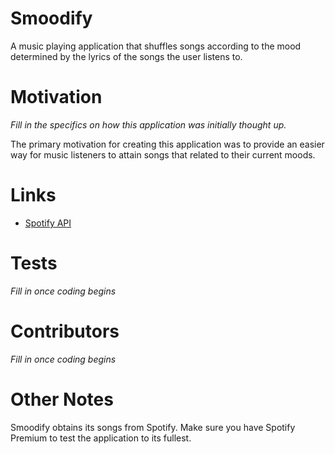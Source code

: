 Smoodify
========
A music playing application that shuffles songs according to the mood determined by the lyrics of the songs the user listens to.


Motivation
==========
*Fill in the specifics on how this application was initially thought up.*

The primary motivation for creating this application was to provide an easier way for music listeners to attain songs that related to their current moods.

Links
=============
* [Spotify API](https://developer.spotify.com/web-api/)

Tests
=====
*Fill in once coding begins*

Contributors
============
*Fill in once coding begins*

Other Notes
===========
Smoodify obtains its songs from Spotify. Make sure you have Spotify Premium to test the application to its fullest.